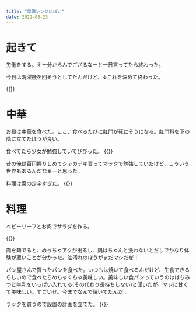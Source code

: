 ```yaml
---
title: "電磁レンジにぽい"
date: 2022-08-23
---
```



# 起きて
労働をする。えー分からんでござるなーと一日言ってたら終わった。


今日は洗濯機を回そうとしてたんだけど、↓これを決めて終わった。

{{<tweet user="dango_bot" id="1562052194559397888">}}

# 中華
お昼は中華を食べた。ここ、食べるたびに肛門が死にそうになる。肛門科を下の階に立てたほうが良い。

食べてたら少女が勉強していてびびった。
{{<tweet user="dango_bot" id="1561942752249520128">}}

昔の俺は百円握りしめてシャカチキ買ってマックで勉強していたけど、こういう世界もあるんだなぁーと思った。

料理は案の定辛すぎた。
{{<tweet user="dango_bot" id="1562013385226539009">}}
# 料理

ベビーリーフとお肉でサラダを作る。

{{<tweet user="dango_bot" id="1562052194559397888">}}

肉を茹でると、めっちゃアクが出るし、鍋はちゃんと洗わないとだしでかなり体験が悪いことが分かった。油汚れのほうがまだマシだぜ！

パン屋さんで買ったパンを食べた。いつもは焼いて食べるんだけど、生食できるらしいので食べたらめちゃくちゃ美味しい。美味しい食パンっていうのははちみつと牛乳をいっぱい入れてる(その代わり長持ちしない)と聞いたが、マジに甘くて美味しい。すごいぜ。今までなんで焼いてたんだ...

ラックを買うので設置の計画を立てた。
{{<tweet user="dango_bot" id="1562097808655536128">}}